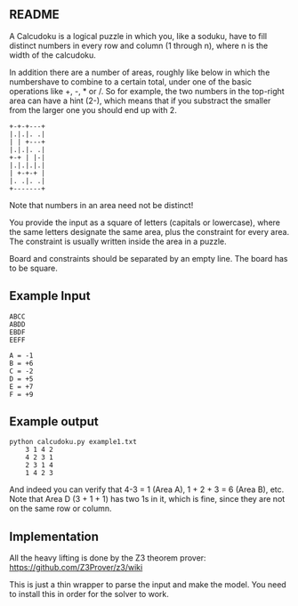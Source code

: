 README
------

A Calcudoku is a logical puzzle in which you, like a soduku, have to fill
distinct numbers in every row and column (1 through n), where n is the width
of the calcudoku. 

In addition there are a number of areas, roughly like below in which the numbershave to combine to a certain total, under one of the basic operations like
+, -, * or /. So for example, the two numbers in the top-right area can
have a hint (2-), which means that if you substract the smaller from the larger
one you should end up with 2.


	+-+-+---+
	|.|.|. .|
	| | +---+
	|.|.|. .|
	+-+ | |-|
	|.|.|.|.|
	| +-+-+ |
	|. .|. .|
	+-------+

Note that numbers in an area need not be distinct!

You provide the input as a square of letters (capitals or lowercase), where
the same letters designate the same area, plus the constraint for every area.
The constraint is usually written inside the area in a puzzle.

Board and constraints should be separated by an empty line. The board has to
be square.

Example Input
-------------

	ABCC
	ABDD
	EBDF
	EEFF

	A = -1
	B = +6
	C = -2
	D = +5
	E = +7
	F = +9

Example output
--------------

	python calcudoku.py example1.txt
		3 1 4 2
		4 2 3 1
		2 3 1 4
		1 4 2 3


And indeed you can verify that 4-3 = 1 (Area A), 1 + 2 + 3 = 6 (Area B), etc.
Note that Area D (3 + 1 + 1) has two 1s in it, which is fine, since they are
not on the same row or column.

Implementation
--------------

All the heavy lifting is done by the Z3 theorem prover: https://github.com/Z3Prover/z3/wiki 

This is just a thin wrapper to parse the input and make the model. You need to install this
in order for the solver to work.
